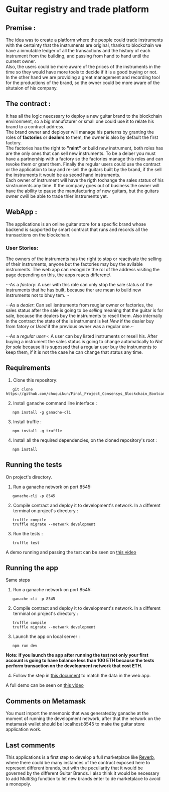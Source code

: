 # Guitar registry and trade platform 

## Premise :
  
  The idea was to create a platform where the people could trade instruments with the certainty that the instruments are original, thanks to blockchain we have a  inmutable ledger of all the transactions and the history of each instrument from the building, and passing from hand to hand until the current owner.\
  Also, the users could be more aware of the prices of the instruments in the time  so they would have more tools to decide if it is a good buying or not.\
  In the other hand we are providing a great management and recording tool for the productions of the brand, so the owner could be more aware of the situtaion of his company.


## The contract :

  It has all the logic neecssary to deploy a new guitar brand to the blockchain environment, so a big manufcturer or small one could use it to relate his brand to a contract address. \
  The brand owner and deployer will manage his parterns by granting the roles of  **factories** or **dealers** to them, the owner is also by default the first factory. \
  The factories has the right to **"mint"** or build new instrument, both roles has are the only ones that can sell new instruments. To be a delaer you must have a partnership with a factory so the factories manage this roles and can revoke them or grant them.
  Finally the regular users could use the contract or the application to buy and re-sell the guitars built by the brand, if the sell the instruments it would be as seond hand instruments.\
  Each owner of instrument will have the rigth tochange the sales status of his sinstruments any time. If the company goes out of business the owner will have the ability to pause the manufacturing of new guitars, but the guitars owner cwill be able to trade thier instruments yet.
 
## WebApp : 
  
  The applications is an online guitar store for a specific brand whose backend is supported by smart contract that runs and records all the transactions on the blockchain. 
  
### User Stories:
  The owners of the instruments has the right to stop or reactivate the selling of their instruments, anyone but the factories may buy the avilable instruments.
  The web app can recognize the rol of the address visiting the page depending on this, the apps reacts different:\
  
  ⋅⋅⋅As a *factory*: A user with this role can only stop the sale status of the instruments that he has built, because ther are mean to build new instruments not to bhuy tem. ⋅⋅
  
  ⋅⋅⋅As a *dealer*: Can sell isntruments from reuglar owner or factories, the sales  status after the sale is going to be *selling* meaning that the guitar is for sale, because the dealers buy the instruments to resell them. Also internally in the contract the state of the is instrument is ket *New* if the dealer buy from fatory or *Used*  if the previous owner was a regular one.⋅⋅
  
  ⋅⋅⋅As a *regular user*⋅⋅: A user can buy listed instruments or resell his. After buying a instrument the sales status is going to change automatically to *Not for sale* because it is supossed that a regular user buy the instruments to keep them, if it is not the case he can change that status any time.
  

## Requirements

1. Clone this repository:
```
   git clone https://github.com/chuquikun/Final_Project_Consensys_Blockchain_Bootcamp_2020/edit/master/README.md
```
2. Install ganache command line interface :
```
   npm install -g ganache-cli   
```
3. Install truffle :
```
   npm install -g truffle
```
4. Install all the required dependencies, on the cloned repository's root :
```
   npm install
```

## Running the tests

On project's directory.

1. Run a ganache network on port 8545:
```
   ganache-cli -p 8545 
```
2. Compile contract and deploy it to development's network. In a different terminal on project's directory :
```
   truffle compile
   truffle migrate --network development
```
3. Run the tests :
```
   truffle test
```
A demo running and passing the test can be seen on [this video](https://www.youtube.com/watch?v=v6YtQ1B-fYQ)

## Running the app

Same steps 

1. Run a ganache network on port 8545:
```
   ganache-cli -p 8545 
```
2. Compile contract and deploy it to development's network. In a different terminal on project's directory :
```
   truffle compile
   truffle migrate --network development
```
3. Launch the app on local server :
```
   npm run dev 
```
**Note: if you launch the app after running the test not only your first account is going to have balance less than 100 ETH because the tests perform transaction on the development network that cost ETH.**

4. Follow the step in [this document](https://github.com/chuquikun/Final_Project_Consensys_Blockchain_Bootcamp_2020/blob/master/notes_for_demo.txt) to match the data in the web app.

A full demo can be seen on [this video](https://www.youtube.com/watch?v=qSPQhSKc4e8)

## Comments on Metamask

You must import the mnemonic that was generatedby ganache at the moment of running the development network, after that the network on the metamask wallet should    be localhost:8545 to make the guitar store application work.

## Last comments

This applications is a first step to develop a full marketplace like [Reverb](https://reverb.com/), where there could be many instances of the contract exposed here to represent different brands, but with the peculiarity that it would be  governed by the different Guitar Brands. I also think it would be necessary to add MultiSig function to let new brands enter to de marketplace to avoid a monopoly.



